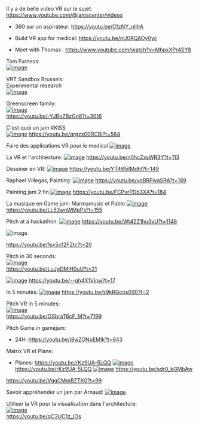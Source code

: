 

Il y a de belle video VR sur le sujet:
https://www.youtube.com/@jamscenter/videos

- 360 sur un aspirateur: https://youtu.be/CfzNY_nlihA

- Build VR app for medical: https://youtu.be/nU0RQAOy0yc
- Meet with Thomas : https://www.youtube.com/watch?v=MhpxXPr4SY8



Tom Furness:  
[![image](https://github.com/EloiStree/2024_07_15_MonsXrDesign/assets/20149493/e7fc6047-1243-45c8-8496-f4bf3b3de9ff)](https://youtu.be/MhpxXPr4SY8?t=95)  

VRT Sandbox Brussels:  
Experimental research    
[![image](https://github.com/EloiStree/2024_07_15_MonsXrDesign/assets/20149493/6aa3dd38-6155-4990-bcae-28d029e725e1)](https://youtu.be/-YJBoZ8zGn8?t=1678)    

Greenscreen family:  
[![image](https://github.com/EloiStree/2024_07_15_MonsXrDesign/assets/20149493/7524624b-1036-4993-beb3-9497f26c275c)](https://youtu.be/-YJBoZ8zGn8?t=3016)  
https://youtu.be/-YJBoZ8zGn8?t=3016  



C'est quoi un jam #KISS   
[![image](https://github.com/EloiStree/2024_07_15_MonsXrDesign/assets/20149493/90b147ef-c1db-4538-be00-cdaaa7625b2a)](https://youtu.be/qrgzx00RCBI?t=584)
https://youtu.be/qrgzx00RCBI?t=584  


Faire des applications VR pour le medical
[![image](https://github.com/EloiStree/2024_07_15_MonsXrDesign/assets/20149493/76db4a7a-b842-4cc8-a615-6c28e22222e9)](https://youtu.be/nU0RQAOy0yc?t=33)


La VR et l'architecture:
[![image](https://github.com/EloiStree/2024_07_15_MonsXrDesign/assets/20149493/a47eee45-218b-49db-b064-d067be70462a)](https://youtu.be/n0hcZxsWR3Y?t=113)
https://youtu.be/n0hcZxsWR3Y?t=113


Dessiner en VR:
[![image](https://github.com/EloiStree/2024_07_15_MonsXrDesign/assets/20149493/685166ff-f2a7-46f2-b5ab-ea17d1ba6531)](https://youtu.be/YT465iIMdhI?t=315)
https://youtu.be/YT465iIMdhI?t=149

Raphael Villegas, Painting:
[![image](https://github.com/EloiStree/2024_07_15_MonsXrDesign/assets/20149493/29f1c38a-5b6a-4c00-be24-0e83db55a4c5)](https://youtu.be/vpBRFjyqSRA?t=189)
https://youtu.be/vpBRFjyqSRA?t=189





Painting jam 2 fin
[![image](https://github.com/EloiStree/2024_07_15_MonsXrDesign/assets/20149493/fe4a89b3-4080-4a33-9d04-9cd6a5d8e5bb)](https://youtu.be/FCPvrPDb3XA?t=184)
https://youtu.be/FCPvrPDb3XA?t=184


La musique en Game jam: Marmamusic et Pablo
[![image](https://github.com/EloiStree/2024_07_15_MonsXrDesign/assets/20149493/ef9aff8e-08d6-4228-b05e-77c3cb32335e)](https://youtu.be/LL53wnWMpPs?t=155)  
https://youtu.be/LL53wnWMpPs?t=155  


Pitch at a hackathon: 
[![image](https://github.com/EloiStree/2024_07_15_MonsXrDesign/assets/20149493/fc353fb5-7862-4138-a784-a8f722616a3f)](https://youtu.be/Wt42Z1hu3vU?t=1148)
https://youtu.be/Wt42Z1hu3vU?t=1148

![image](https://github.com/EloiStree/2024_07_15_MonsXrDesign/assets/20149493/6e0fc3da-44a6-437b-8357-c72148f4029e)

https://youtu.be/1sx5cf2FZtc?t=20

Pitch in 30 seconds:  
[![image](https://github.com/EloiStree/2024_07_15_MonsXrDesign/assets/20149493/93d0880b-c997-40dc-b6ed-2fc18f9b5eae)](https://youtu.be/LuJgDMiH0uU?t=21)  
https://youtu.be/LuJgDMiH0uU?t=21  

[![image](https://github.com/EloiStree/2024_07_15_MonsXrDesign/assets/20149493/c7f30ee9-7e99-48b4-80ae-46693bf4fb84)](https://youtu.be/--qh4X1Vjnw?t=17)
https://youtu.be/--qh4X1Vjnw?t=17

In 5 minutes: 
[![image](https://github.com/EloiStree/2024_07_15_MonsXrDesign/assets/20149493/a54ecfa0-3101-48dd-b03a-2016d72b1e5c)](https://youtu.be/s9kRGcos0S0?t=2)
https://youtu.be/s9kRGcos0S0?t=2

Pitch VR in 5 minutes:  
[![image](https://github.com/EloiStree/2024_07_15_MonsXrDesign/assets/20149493/2d4fa570-8790-448e-90f3-e7a29f4ac744)](https://youtu.be/OSbraT6cF_M?t=7199)  
https://youtu.be/OSbraT6cF_M?t=7199  


Pitch Game in gamejam: 
- 24H :https://youtu.be/j8wZONpEMIk?t=843


Matrix VR et Plane:
- Planes: https://youtu.be/rKz9UA-5LQQ
[![image](https://github.com/EloiStree/2024_07_16_MonsXrDesign/assets/20149493/8732fc46-ddaf-4d4c-83ba-6d3a97b5bd8b)](https://youtu.be/rKz9UA-5LQQ)
https://youtu.be/rKz9UA-5LQQ
[![image](https://github.com/EloiStree/2024_07_16_MonsXrDesign/assets/20149493/e25bca2a-2a20-475e-8a8e-3c81bf58b1e0)](https://youtu.be/sdr0_kGMbAw)
https://youtu.be/sdr0_kGMbAw

https://youtu.be/VggCMmBZTK0?t=99



Savoir appréhender un jam par Arnaud: 
[![image](https://github.com/EloiStree/2024_07_16_MonsXrDesign/assets/20149493/03c6c800-40b3-4f5e-bc29-de3be5acfef0)](https://youtu.be/eijICSaOKg0)




Utiliser la VR pour la visualisation dans l'architecture:  
[![image](https://github.com/EloiStree/2024_07_16_MonsXrDesign/assets/20149493/6953e571-e1e6-49d9-9153-ab74936b4e1c)](https://youtu.be/qC3UC1z_lOs)   
https://youtu.be/qC3UC1z_lOs    





